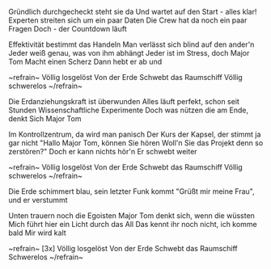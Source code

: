 Gründlich durchgecheckt steht sie da
Und wartet auf den Start - alles klar!
Experten streiten sich um ein paar Daten
Die Crew hat da noch ein paar Fragen
Doch - der Countdown läuft

Effektivität bestimmt das Handeln
Man verlässt sich blind auf den ander'n
Jeder weiß genau, was von ihm abhängt
Jeder ist im Stress, doch Major Tom
Macht einen Scherz
Dann hebt er ab und

~refrain~
Völlig losgelöst Von der Erde
Schwebt das Raumschiff Völlig schwerelos
~/refrain~

Die Erdanziehungskraft ist überwunden
Alles läuft perfekt, schon seit Stunden
Wissenschaftliche Experimente
Doch was nützen die am Ende, denkt
Sich Major Tom

Im Kontrollzentrum, da wird man panisch
Der Kurs der Kapsel, der stimmt ja gar nicht
"Hallo Major Tom, können Sie hören
Woll'n Sie das Projekt denn so zerstören?"
Doch er kann nichts hör'n
Er schwebt weiter

~refrain~
Völlig losgelöst Von der Erde
Schwebt das Raumschiff Völlig schwerelos
~/refrain~

Die Erde schimmert blau, sein letzter Funk kommt
"Grüßt mir meine Frau", und er verstummt

Unten trauern noch die Egoisten
Major Tom denkt sich, wenn die wüssten
Mich führt hier ein Licht durch das All
Das kennt ihr noch nicht, ich komme bald
Mir wird kalt

~refrain~
[3x]
Völlig losgelöst Von der Erde
Schwebt das Raumschiff Schwerelos
~/refrain~